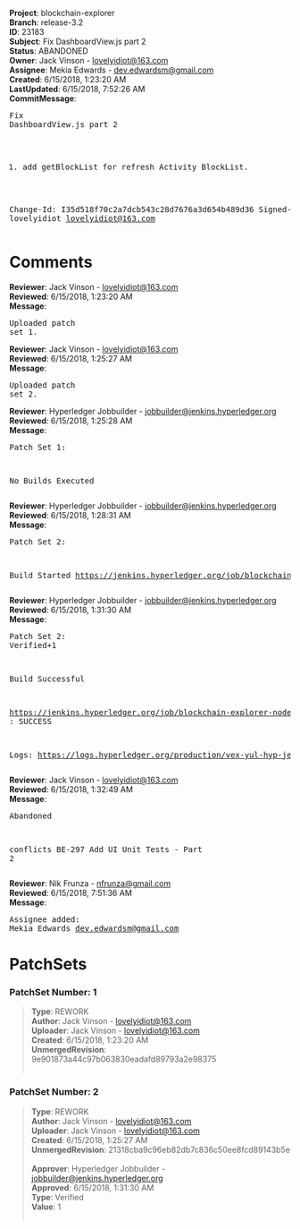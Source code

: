 <strong>Project</strong>: blockchain-explorer<br><strong>Branch</strong>: release-3.2<br><strong>ID</strong>: 23183<br><strong>Subject</strong>: Fix DashboardView.js part 2<br><strong>Status</strong>: ABANDONED<br><strong>Owner</strong>: Jack Vinson - lovelyidiot@163.com<br><strong>Assignee</strong>: Mekia Edwards - dev.edwardsm@gmail.com<br><strong>Created</strong>: 6/15/2018, 1:23:20 AM<br><strong>LastUpdated</strong>: 6/15/2018, 7:52:26 AM<br><strong>CommitMessage</strong>:<br><pre>Fix DashboardView.js part 2

1. add getBlockList for refresh Activity BlockList.

Change-Id: I35d518f70c2a7dcb543c28d7676a3d654b489d36
Signed-off-by: lovelyidiot <lovelyidiot@163.com>
</pre><h1>Comments</h1><strong>Reviewer</strong>: Jack Vinson - lovelyidiot@163.com<br><strong>Reviewed</strong>: 6/15/2018, 1:23:20 AM<br><strong>Message</strong>: <pre>Uploaded patch set 1.</pre><strong>Reviewer</strong>: Jack Vinson - lovelyidiot@163.com<br><strong>Reviewed</strong>: 6/15/2018, 1:25:27 AM<br><strong>Message</strong>: <pre>Uploaded patch set 2.</pre><strong>Reviewer</strong>: Hyperledger Jobbuilder - jobbuilder@jenkins.hyperledger.org<br><strong>Reviewed</strong>: 6/15/2018, 1:25:28 AM<br><strong>Message</strong>: <pre>Patch Set 1:

No Builds Executed</pre><strong>Reviewer</strong>: Hyperledger Jobbuilder - jobbuilder@jenkins.hyperledger.org<br><strong>Reviewed</strong>: 6/15/2018, 1:28:31 AM<br><strong>Message</strong>: <pre>Patch Set 2:

Build Started https://jenkins.hyperledger.org/job/blockchain-explorer-node6-verify-x86_64/193/</pre><strong>Reviewer</strong>: Hyperledger Jobbuilder - jobbuilder@jenkins.hyperledger.org<br><strong>Reviewed</strong>: 6/15/2018, 1:31:30 AM<br><strong>Message</strong>: <pre>Patch Set 2: Verified+1

Build Successful 

https://jenkins.hyperledger.org/job/blockchain-explorer-node6-verify-x86_64/193/ : SUCCESS

Logs: https://logs.hyperledger.org/production/vex-yul-hyp-jenkins-3/blockchain-explorer-node6-verify-x86_64/193</pre><strong>Reviewer</strong>: Jack Vinson - lovelyidiot@163.com<br><strong>Reviewed</strong>: 6/15/2018, 1:32:49 AM<br><strong>Message</strong>: <pre>Abandoned

conflicts BE-297 Add UI Unit Tests - Part 2</pre><strong>Reviewer</strong>: Nik Frunza - nfrunza@gmail.com<br><strong>Reviewed</strong>: 6/15/2018, 7:51:36 AM<br><strong>Message</strong>: <pre>Assignee added: Mekia Edwards <dev.edwardsm@gmail.com></pre><h1>PatchSets</h1><h3>PatchSet Number: 1</h3><blockquote><strong>Type</strong>: REWORK<br><strong>Author</strong>: Jack Vinson - lovelyidiot@163.com<br><strong>Uploader</strong>: Jack Vinson - lovelyidiot@163.com<br><strong>Created</strong>: 6/15/2018, 1:23:20 AM<br><strong>UnmergedRevision</strong>: 9e901873a44c97b063830eadafd89793a2e98375<br><br></blockquote><h3>PatchSet Number: 2</h3><blockquote><strong>Type</strong>: REWORK<br><strong>Author</strong>: Jack Vinson - lovelyidiot@163.com<br><strong>Uploader</strong>: Jack Vinson - lovelyidiot@163.com<br><strong>Created</strong>: 6/15/2018, 1:25:27 AM<br><strong>UnmergedRevision</strong>: 21318cba9c96eb82db7c836c50ee8fcd89143b5e<br><br><strong>Approver</strong>: Hyperledger Jobbuilder - jobbuilder@jenkins.hyperledger.org<br><strong>Approved</strong>: 6/15/2018, 1:31:30 AM<br><strong>Type</strong>: Verified<br><strong>Value</strong>: 1<br><br></blockquote>